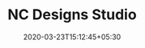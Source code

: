 ---
title: "NC Designs Studio"
image: /images/websites/ncdesigns-port.jpg
tags: ["websites"]
description: "https://www.ncdesigns.studio/"
date: 2020-03-23T15:12:45+05:30
draft: false
---